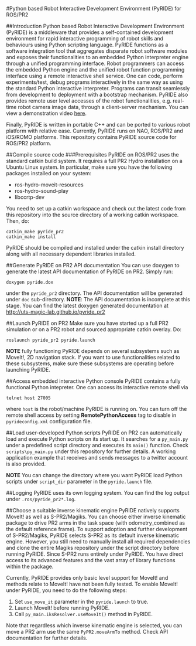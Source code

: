 #Python based Robot Interactive Development Environment (PyRIDE) for ROS/PR2

##Introduction
Python based Robot Interactive Development Environment (PyRIDE) is a middleware that provides
a self-contained development environment for rapid interactive programming of robot skills 
and behaviours using Python scripting language. PyRIDE functions as a software integration 
tool that aggregates disparate robot software modules and exposes their functionalities to an
embedded Python interpreter engine through a unified programming interface. Robot programmers
can access the embedded Python engine and the unified robot function programming interface
using a remote interactive shell service. One can code, perform experiments/test, debug 
programs interactively in the same way as using the standard Python interactive interpreter.
Programs can transit seamlessly from development to deployment with a bootstrap mechanism.
PyRIDE also provides remote user level accesses of the robot functionalities, e.g. real-time
robot camera image data, through a client-server mechanism. You can view a demonstration video 
[here](https://www.youtube.com/watch?v=0DTB62lm8z4).

Finally, PyRIDE is written in portable C++ and can be ported to various robot platform with 
relative ease. Currently, PyRIDE runs on NAO, ROS/PR2 and iOS/ROMO platforms. This repository 
contains PyRIDE source code for ROS/PR2 platform.

##Compile source code
###Prerequisites
PyRIDE on ROS/PR2 uses the standard catkin build system. It requires a full PR2 Hydro 
installation on a Ubuntu Linux system. In particular, make sure you have the following
packages installed on your system:

* ros-hydro-moveit-resources
* ros-hydro-sound-play
* libccrtp-dev

You need to set up a catkin workspace and check out the latest code from this repository
into the source directory of a working catkin workspace. Then, do:

```
catkin_make pyride_pr2
catkin_make install
```

PyRIDE should be compiled and installed under the catkin install directory along with
all necessary dependent libraries installed.

##Generate PyRIDE on PR2 API documentation
You can use doxygen to generate the latest API documentation of PyRIDE on PR2. Simply run:

```
doxygen pyride.dox
```
under the `pyride_pr2` directory. The API documentation will be generated under `doc` 
sub-directory. **NOTE**: The API documentation is incomplete at this stage. You can find the latest doxygen generated documentation at http://uts-magic-lab.github.io/pyride_pr2

##Launch PyRIDE on PR2
Make sure you have started up a full PR2 simulation or on a PR2 robot and sourced appropriate
catkin overlay. Do:

```
roslaunch pyride_pr2 pyride.launch
```

**NOTE** fully functioning PyRIDE depends on several subsystems such as MoveIt!, 2D navigation
stack. If you want to use functionalities related to these subsystems, make sure these 
subsystems are operating before launching PyRIDE.

##Access embedded interactive Python console
PyRIDE contains a fully functional Python intepreter. One can access its interactive remote shell
via
```
telnet host 27005
```
where ```host``` is the robot/machine PyRIDE is running on. You can turn off the remote shell
access by setting **RemotePythonAccess** tag to disable in ```pyrideconfig.xml``` configuration
file.
 
##Load user-developed Python scripts
PyRIDE on PR2 can automatically load and execute Python scripts on its start up. It searches
for a ```py_main.py``` under a predefined script directory and executes its ```main()``` function.
Check ```scripts\py_main.py``` under this repository for further details. A working application
example that receives and sends messages to a twitter account is also provided.

**NOTE** You can change the directory where you want PyRIDE load Python scripts under ```script_dir```
parameter in the ```pyride.launch``` file.

##Logging
PyRIDE uses its own logging system. You can find the log output under ```.ros/pyride_pr2*.log```.

##Choose a suitable inverse kinematic engine
PyRIDE natively supports MoveIt! as well as S-PR2/Magiks. You can choose either inverse
kinematic package to drive PR2 arms in the task space (with odometry_combined as the default reference
frame). To support adoption and further development of S-PR2/Magiks, PyRIDE selects S-PR2 as its default
inverse kinematic engine. However, you still need to manually install all required dependencies and 
clone the entire Magiks repository under the script directory before running PyRIDE. Since S-PR2 runs 
entirely under PyRIDE. You have direct access to its advanced features and the vast array of library 
functions within the package.

Currently, PyRIDE provides only basic level support for MoveIt! and methods relate to MoveIt! have not
been fully tested. To enable MoveIt! under PyRIDE, you need to do the following steps:

1. Set ```use_move_it``` parameter in the ```pyride.launch``` to true.
2. Launch MoveIt! before running PyRIDE.
3. Call ```py_main.iksResolver.useMoveIt()``` method in PyRIDE.

Note that regardless which inverse kinematic engine is selected, you can move a PR2 arm use the same ```PyPR2.moveArmTo``` method. Check API documentation for further details.

